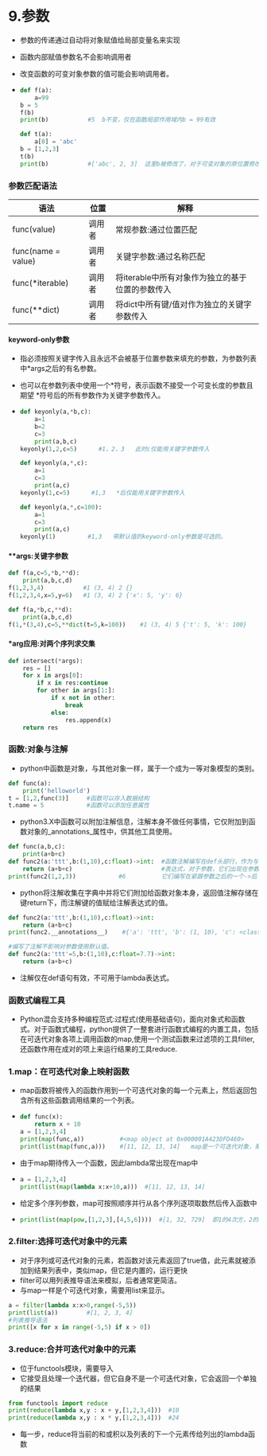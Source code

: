 # 9.参数

- 参数的传递通过自动将对象赋值给局部变量名来实现

- 函数内部赋值参数名不会影响调用者

- 改变函数的可变对象参数的值可能会影响调用者。

- ```python
  def f(a):
      a=99
  b = 5
  f(b)
  print(b)           #5  b不变，仅在函数局部作用域内b = 99有效
  
  def t(a):
      a[0] = 'abc'
  b = [1,2,3]
  t(b)
  print(b)           #['abc', 2, 3]  这里b被修改了，对于可变对象的原位置修改会影响其值。
  ```

### 参数匹配语法

| 语法               | 位置   | 解释                                             |
| ------------------ | ------ | ------------------------------------------------ |
| func(value)        | 调用者 | 常规参数:通过位置匹配                            |
| func(name = value) | 调用者 | 关键字参数:通过名称匹配                          |
| func(*iterable)    | 调用者 | 将iterable中所有对象作为独立的基于位置的参数传入 |
| func(**dict)       | 调用者 | 将dict中所有键/值对作为独立的关键字参数传入      |

#### keyword-only参数

- 指必须按照关键字传入且永远不会被基于位置参数来填充的参数，为参数列表中*args之后的有名参数。

- 也可以在参数列表中使用一个*符号，表示函数不接受一个可变长度的参数且期望 *符号后的所有参数作为关键字参数传入。

- ```python
  def keyonly(a,*b,c):
      a=1
      b=2
      c=3
      print(a,b,c)  
  keyonly(1,2,c=5)      #1，2，3   此时c仅能用关键字参数传入
  
  def keyonly(a,*,c):
      a=1
      c=3
      print(a,c)
  keyonly(1,c=5)      #1,3   *后仅能用关键字参数传入
  
  def keyonly(a,*,c=100):
      a=1
      c=3
      print(a,c)
  keyonly(1)         #1,3   带默认值的keyword-only参数是可选的。
  ```

#### **args:关键字参数

```python
def f(a,c=5,*b,**d):
    print(a,b,c,d)
f(1,2,3,4)           #1 (3, 4) 2 {}
f(1,2,3,4,x=5,y=6)   #1 (3, 4) 2 {'x': 5, 'y': 6}

def f(a,*b,c,**d):
    print(a,b,c,d)
f(1,*(3,4),c=5,**dict(t=5,k=100))    #1 (3, 4) 5 {'t': 5, 'k': 100}
```

#### *arg应用:对两个序列求交集

```python
def intersect(*args):
    res = []
    for x in args[0]:
        if x in res:continue
        for other in args[1:]:
            if x not in other:
                break
            else:
                res.append(x)
    return res
```

### 函数:对象与注解

- python中函数是对象，与其他对象一样，属于一个成为一等对象模型的类别。

```python
def func(a):
    print('helloworld')
t = [1,2,func(3)]     #函数可以存入数据结构
t.name = 5            #函数可以添加任意属性
```

- python3.X中函数可以附加注解信息，注解本身不做任何事情，它仅附加到函数对象的_annotations_属性中，供其他工具使用。

```python
def func(a,b,c):
    print(a+b+c)
def func2(a:'ttt',b:(1,10),c:float)->int:  #函数注解编写在def头部行，作为与参数和返回值相关的任意 
    return (a+b+c)                         #表达式，对于参数，它们出现在参数名的冒号后，对于返回值
print(func2(1,2,3))            #6          它们编写在紧跟参数之后的一个->后
```

- python将注解收集在字典中并将它们附加给函数对象本身，返回值注解存储在键return下，而注解键的值赋给注解表达式的值。

```python
def func2(a:'ttt',b:(1,10),c:float)->int:
    return (a+b+c)
print(func2.__annotations__)    #{'a': 'ttt', 'b': (1, 10), 'c': <class 'float'>, 'return': <class 'int'>}

#编写了注解不影响对参数使用默认值。
def func2(a:'ttt'=5,b:(1,10),c:float=7.7)->int:
    return (a+b+c)
```

- 注解仅在def语句有效，不可用于lambda表达式。

### 函数式编程工具

- Python混合支持多种编程范式:过程式(使用基础语句)，面向对象式和函数式。对于函数式编程，python提供了一整套进行函数式编程的内置工具，包括在可迭代对象各项上调用函数的map,使用一个测试函数来过滤项的工具filter,还函数作用在成对的项上来运行结果的工具reduce.

### 1.map：在可迭代对象上映射函数

- map函数将被传入的函数作用到一个可迭代对象的每一个元素上，然后返回包含所有这些函数调用结果的一个列表。

- ```python
  def func(x):
      return x + 10
  a = [1,2,3,4]
  print(map(func,a))          #<map object at 0x000001A423DFD460>
  print(list(map(func,a)))    #[11, 12, 13, 14]   map是一个可迭代对象，需要用list来显示它
  ```

- 由于map期待传入一个函数，因此lambda常出现在map中

- ```python
  a = [1,2,3,4]
  print(list(map(lambda x:x+10,a)))  #[11, 12, 13, 14]
  ```

- 给定多个序列参数，map可按照顺序并行从各个序列逐项取数然后传入函数中

- ```python
  print(list(map(pow,[1,2,3],[4,5,6])))  #[1, 32, 729]  即1的4次方，2的5次方，3的六次方
  ```

### 2.filter:选择可迭代对象中的元素

- 对于序列或可迭代对象的元素，若函数对该元素返回了true值，此元素就被添加到结果列表中，类似map，但它是内置的，运行更快
- filter可以用列表推导语法来模拟，后者通常更简洁。
- 与map一样是个可迭代对象，需要用list来显示。

```python
a = filter(lambda x:x>0,range(-5,5))
print(list(a))        #[1, 2, 3, 4]
#列表推导语法
print([x for x in range(-5,5) if x > 0])
```

### 3.reduce:合并可迭代对象中的元素

- 位于functools模块，需要导入
- 它接受且处理一个迭代器，但它自身不是一个可迭代对象，它会返回一个单独的结果

```python
from functools import reduce
print(reduce(lambda x,y : x + y,[1,2,3,4]))  #10
print(reduce(lambda x,y : x * y,[1,2,3,4]))  #24
```

- 每一步，reduce将当前的和或积以及列表的下一个元素传给列出的lambda函数